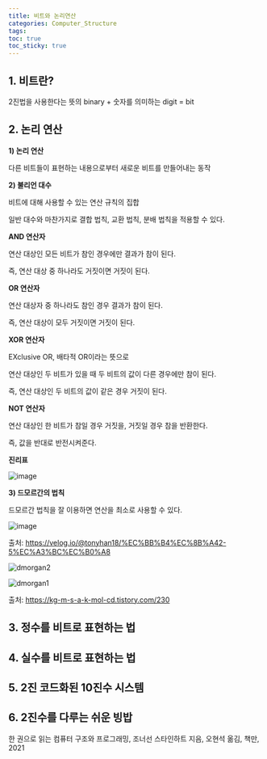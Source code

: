 ```yaml
---
title: 비트와 논리연산
categories: Computer_Structure
tags: 
toc: true
toc_sticky: true
---
```


## 1. 비트란?

2진법을 사용한다는 뜻의 binary + 숫자를 의미하는 digit = bit

## 2. 논리 연산

**1) 논리 연산**

다른 비트들이 표현하는 내용으로부터 새로운 비트를 만들어내는 동작

**2) 불리언 대수**

비트에 대해 사용할 수 있는 연산 규칙의 집합

일반 대수와 마찬가지로 결합 법칙, 교환 법칙, 분배 법칙을 적용할 수 있다.

**AND 연산자**

연산 대상인 모든 비트가 참인 경우에만 결과가 참이 된다.

즉, 연산 대상 중 하나라도 거짓이면 거짓이 된다.

**OR 연산자**

연산 대상자 중 하나라도 참인 경우 결과가 참이 된다.

즉, 연산 대상이 모두 거짓이면 거짓이 된다.

**XOR 연산자**

EXclusive OR, 배타적 OR이라는 뜻으로 

연산 대상인 두 비트가 있을 때 두 비트의 값이 다른 경우에만 참이 된다.

즉, 연산 대상인 두 비트의 값이 같은 경우 거짓이 된다. 

**NOT 연산자**

연산 대상인 한 비트가 참일 경우 거짓을, 거짓일 경우 참을 반환한다.

즉, 값을 반대로 반전시켜준다. 

**진리표**

![image](https://user-images.githubusercontent.com/96677719/149709008-187f03c0-3635-4cb7-8ca7-f595a42e818d.png)


**3) 드모르간의 법칙**

드모르간 법칙을 잘 이용하면 연산을 최소로 사용할 수 있다. 


![image](https://user-images.githubusercontent.com/96677719/149709348-4cdbbe11-4fdb-416d-ba00-f202a502be4b.png)
 
 출처: https://velog.io/@tonyhan18/%EC%BB%B4%EC%8B%A42-5%EC%A3%BC%EC%B0%A8

![dmorgan2](https://user-images.githubusercontent.com/96677719/149709855-402e8bc0-78ee-443c-87f0-d269c829713c.png)

![dmorgan1](https://user-images.githubusercontent.com/96677719/149709858-045902a5-4486-4212-bfda-1b309cccbfea.png)

출처: https://kg-m-s-a-k-mol-cd.tistory.com/230


## 3. 정수를 비트로 표현하는 법
## 4. 실수를 비트로 표현하는 법
## 5. 2진 코드화된 10진수 시스템
## 6. 2진수를 다루는 쉬운 빙밥


한 권으로 읽는 컴퓨터 구조와 프로그래밍, 조너선 스타인하트 지음, 오현석 옮김, 책만, 2021
